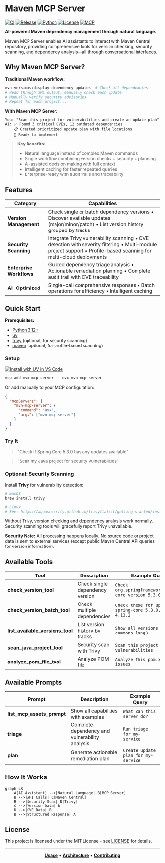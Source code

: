 # Maven MCP Server

[![CI](https://github.com/danielscholl/mvn-mcp-server/actions/workflows/ci.yml/badge.svg)](https://github.com/danielscholl/mvn-mcp-server/actions/workflows/ci.yml)
[![Release](https://img.shields.io/github/v/release/danielscholl/mvn-mcp-server)](https://github.com/danielscholl/mvn-mcp-server/releases)
[![Python](https://img.shields.io/badge/python-3.12%20|%203.13-blue)](https://www.python.org/downloads/)
[![License](https://img.shields.io/badge/License-MIT-blue.svg)](https://opensource.org/licenses/MIT)
[![MCP](https://img.shields.io/badge/MCP-Model%20Context%20Protocol-green)](https://modelcontextprotocol.io)

**AI-powered Maven dependency management through natural language.**

Maven MCP Server enables AI assistants to interact with Maven Central repository, providing comprehensive tools for version checking, security scanning, and dependency analysis—all through conversational interfaces.

## Why Maven MCP Server?

**Traditional Maven workflow:**
```bash
mvn versions:display-dependency-updates  # Check all dependencies
# Read through XML output, manually check each update
# Manually verify security advisories
# Repeat for each project...
```

**With Maven MCP Server:**
```
You: "Scan this project for vulnerabilities and create an update plan"
AI: ✅ Found 3 critical CVEs, 12 outdated dependencies
    📋 Created prioritized update plan with file locations
    🎯 Ready to implement
```

> **Key Benefits:**
> - Natural language instead of complex Maven commands
> - Single workflow combining version checks + security + planning
> - AI-assisted decision making with full context
> - Intelligent caching for faster repeated queries
> - Enterprise-ready with audit trails and traceability

## Features

| Category | Capabilities |
|----------|-------------|
| **Version Management** | Check single or batch dependency versions • Discover available updates (major/minor/patch) • List version history grouped by tracks |
| **Security Scanning** | Integrate Trivy vulnerability scanning • CVE detection with severity filtering • Multi-module project support • Profile-based scanning for multi-cloud deployments |
| **Enterprise Workflows** | Guided dependency triage analysis • Actionable remediation planning • Complete audit trail with CVE traceability |
| **AI-Optimized** | Single-call comprehensive responses • Batch operations for efficiency • Intelligent caching |

## Quick Start

**Prerequisites:**

- [Python 3.12+](https://www.python.org/downloads/)
- [uv](https://docs.astral.sh/uv/getting-started/installation/)
- [trivy](https://trivy.dev) (optional, for security scanning)
- [maven](https://maven.apache.org/install.html) (optional, for profile-based scanning)


### Setup

[![Install with UV in VS Code](https://img.shields.io/badge/VS_Code-UV-0098FF?style=flat-square&logo=visualstudiocode&logoColor=white)](https://vscode.dev/redirect?url=vscode:mcp/install?%7B%22name%22%3A%22mvn-mcp-server%22%2C%22command%22%3A%22uvx%22%2C%22args%22%3A%5B%22mvn-mcp-server%22%5D%2C%22env%22%3A%7B%7D%7D)


```bash
mcp add mvn-mcp-server -- uvx mvn-mcp-server
```

Or add manually to your MCP configuration:

```json
{
  "mcpServers": {
    "mvn-mcp-server": {
      "command": "uvx",
      "args": ["mvn-mcp-server"]
    }
  }
}
```


### Try It

> "Check if Spring Core 5.3.0 has any updates available"

> "Scan my Java project for security vulnerabilities"


### Optional: Security Scanning

Install **Trivy** for vulnerability detection:

```bash
# macOS
brew install trivy

# Linux
# See: https://aquasecurity.github.io/trivy/latest/getting-started/installation/
```

Without Trivy, version checking and dependency analysis work normally. Security scanning tools will gracefully report Trivy unavailable.

**Security Note:** All processing happens locally. No source code or project data is sent to external services (except public Maven Central API queries for version information).

## Available Tools

| Tool | Description | Example Query |
|------|-------------|---------------|
| **check_version_tool** | Check single dependency version | `Check org.springframework:spring-core version 5.3.0` |
| **check_version_batch_tool** | Check multiple dependencies | `Check these for updates: spring-core 5.3.0, junit 4.13.2` |
| **list_available_versions_tool** | List version history by tracks | `Show all versions of commons-lang3` |
| **scan_java_project_tool** | Security scan with Trivy | `Scan this project for vulnerabilities` |
| **analyze_pom_file_tool** | Analyze POM file | `Analyze this pom.xml for issues` |

## Available Prompts

| Prompt | Description | Example Query |
|--------|-------------|---------------|
| **list_mcp_assets_prompt** | Show all capabilities with examples | `What can this server do?` |
| **triage** | Complete dependency and vulnerability analysis | `Run triage for my-service` |
| **plan** | Generate actionable remediation plan | `Create update plan for my-service` |

## How It Works

```mermaid
graph LR
    A[AI Assistant] -->|Natural Language| B[MCP Server]
    B -->|API Calls| C[Maven Central]
    B -->|Security Scan| D[Trivy]
    C -->|Version Data| B
    D -->|CVE Data| B
    B -->|Structured Response| A
```

## License

This project is licensed under the MIT License - see [LICENSE](LICENSE) for details.

---

<div align="center">

**[Usage](docs/project-usage.md)** • **[Architecture](docs/project-architect.md)** • **[Contributing](CONTRIBUTING.md)**

</div>
